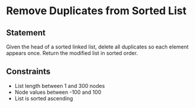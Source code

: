 # Remove Duplicates from Sorted List

## Statement
Given the head of a sorted linked list, delete all duplicates so each element appears once. 
Return the modified list in sorted order.

## Constraints
- List length between 1 and 300 nodes
- Node values between -100 and 100
- List is sorted ascending

